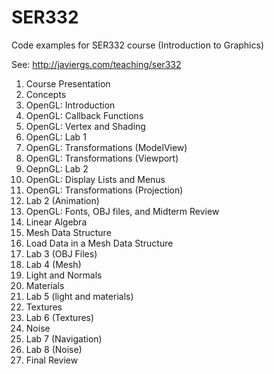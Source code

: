 # SER332
Code examples for SER332 course (Introduction to Graphics)

See: http://javiergs.com/teaching/ser332

<ol>
<li>Course Presentation
<li>Concepts
<li>OpenGL: Introduction
<li>OpenGL: Callback Functions
<li>OpenGL: Vertex and Shading
<li>OpenGL: Lab 1  
<li>OpenGL: Transformations (ModelView)
<li>OpenGL: Transformations (Viewport)
<li>OepnGL: Lab 2
<li>OpenGL: Display Lists and Menus
<li>OpenGL: Transformations (Projection)
<li>Lab 2 (Animation)
<li>OpenGL: Fonts, OBJ files, and Midterm Review
<li>Linear Algebra
<li>Mesh Data Structure
<li>Load Data in a Mesh Data Structure
<li>Lab 3 (OBJ Files)
<li>Lab 4 (Mesh)
<li>Light and Normals
<li>Materials
<li>Lab 5 (light and materials)
<li>Textures
<li>Lab 6 (Textures)
<li>Noise
<li>Lab 7 (Navigation)
<li>Lab 8 (Noise)
<li>Final Review
</ol>
    
